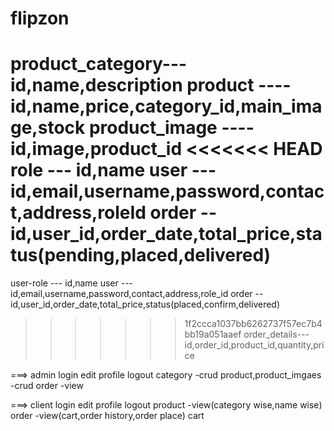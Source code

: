 # flipzon


product_category--- id,name,description
product ---- id,name,price,category_id,main_image,stock
product_image ---- id,image,product_id
<<<<<<< HEAD
role --- id,name
user --- id,email,username,password,contact,address,roleId
order -- id,user_id,order_date,total_price,status(pending,placed,delivered)
=======
user-role --- id,name
user --- id,email,username,password,contact,address,role_id
order -- id,user_id,order_date,total_price,status(placed,confirm,delivered)
>>>>>>> 1f2ccca1037bb6262737f57ec7b4bb19a051aaef
order_details--- id,order_id,product_id,quantity,price



===> admin
login
edit profile
logout
category -crud
product,product_imgaes -crud
order -view

===> client
login
edit profile
logout
product -view(category wise,name wise)
order -view(cart,order history,order place)
cart


